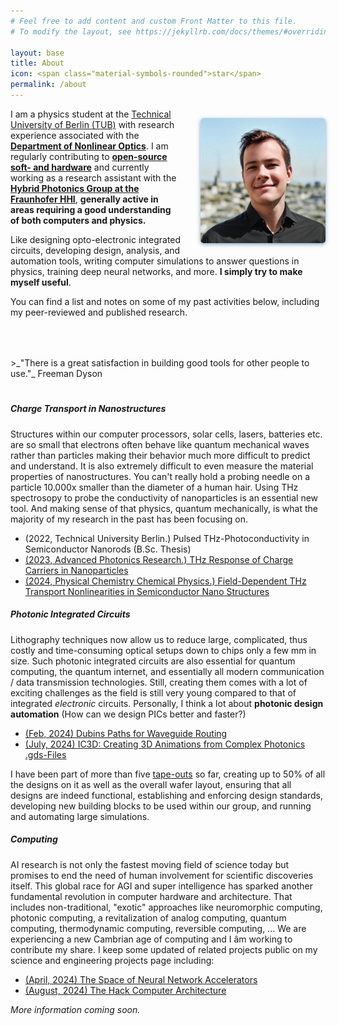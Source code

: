 ```yaml
---
# Feel free to add content and custom Front Matter to this file.
# To modify the layout, see https://jekyllrb.com/docs/themes/#overriding-theme-defaults

layout: base
title: About
icon: <span class="material-symbols-rounded">star</span>
permalink: /about
---
```


<!-- Add APPLUASE BUTTON
https://lazyren.github.io/devlog/add-applause-button-for-jekyll-post.html
-->

<!--Add a TOC for posts using:
https://afeld.github.io/bootstrap-toc/#layout
https://idratherbewriting.com/documentation-theme-jekyll/mydoc_sidebar_navigation.html
https://loopback.io/doc/en/contrib/code-contrib-lb2-lb3.html
-->

<!--Add sidenotes in the margins using:
https://acdlite.github.io/jquery.sidenotes/
https://edwardtufte.github.io/tufte-css/#
https://forum.getkirby.com/t/sidenotes-marginnotes-in-kirby/18778/2

Example:
https://gwern.net/spaced-repetition
-->

<!--**Gain of recources is the fundamental enabler of societal progress and stability.** Peace between groups and countries, democratic political structures, higher education, nourishing food, clean water, energy, ... We must avoid cultural zero-sum games or face the collapse of these societies.

**Popular and social media are, per definition, noise.** 

---

**Technology enables fundamental progress. Awe inspires altruism. And so we must realize research and engineering ideas that solve the challenging problems of our time while creating hope for a better future.**

**There is a vast gap between the limits imposed onto us by physical law and what we have engineered our world to be. I believe the most moral act is to push applied research and engineering efforts to bridge this gap.**


**Actively studying:**
+ Advanced semiconductor technology physics and manufacturing.
+ Integrated photonics.
+ Electric engineering fundamentals with a focus on analog computing.  -->

<!--
My work at the Fraunhofer HHI.
+ Creating designs and layouts for photonic integrated circuits using Python, NAZCA, KLayout, and our custom library of building blocks and scripts.
+ Developing new building blocks and modules from the start to finish.
+ Verifying and optimizing arrayed waveguide gratings (AWGs) using Epipprop and Fimmwave, automating the simulation and analysis process, and creating an easy to use software on a dedicated computer to make it easy for anyone to use and maximize our efficiency within the group.
+ Assembling, checking, and organizing final wafer masks for the tapeout within the group, making sure all the designs would indeed work and be manufactured as intended. 
+ Setting and documenting standards for pretty much all practices including the building block library, Epipprop simulation automation

Work-inspired side projects:
+ Unprompted, I solved the direct routing problem that kept causing errors, delays, and poorly optimized waveguide layouts by implementing and integrating Dubins paths which is the mathematically proven shortest path between two vectors with a given minimum bending radius. This made me known within the entire group overnight.
+ Again unprompted, I also developed, implemented, and integrated a global auto-routing algorithm which is optimized to minimize waveguide losses, crosstalk, save hours if not days of work as well as enable the design of complex heterogenic PIC structures with >1000 components which was utterly unthinkable before. -->

<!-- MACHINE LEANRNING | HARDWARE ARCHITECTURE | NEUROMORPHIC COMPUTING | NANOTECHNOLOGY | NANOPHOTONIC -->

<style>
    img[alt=Profile] {
        float: right; 
        width: 200px; 
        border-radius: 5px;
        margin-top: 15px; 
        margin-left: 30px; 
        margin-bottom: 15px; 
        box-shadow: 0px 2px 6px #14518386;
    }

    @media only screen and (max-width: 600px) {
        img[alt=Profile] {
            margin-left: 30px;
            width: 50%;
            border-radius:5px;
            margin-bottom: 10px;
            margin-top: 25px;
        }
    }
</style>
![Profile](/images/Quentin_Fotoshoot_AI_Jan_2024.png)

<!--I am the founder of [Simia Engineering]() where we create various electronic products and build the hardware manufacturing infrastructure to enable the rise of artificial general/super intelligence. -->

I am a physics student at the [Technical University of Berlin (TUB)](https://www.tu.berlin/en/) with research experience associated with the **[Department of Nonlinear Optics](https://www.tu.berlin/en/nlo)**. I am regularly contributing to **[open-source soft- and hardware](https://github.com/QuentinWach)** and currently working as a research assistant with the **[Hybrid Photonics Group at the Fraunhofer HHI](https://www.hhi.fraunhofer.de/en/index.html)**, **generally active in areas requiring a good understanding of both computers and physics.**

Like designing opto-electronic integrated circuits, developing design, analysis, and automation tools, writing computer simulations to answer questions in physics, training deep neural networks, and more. **I simply try to make myself useful**. 

You can find a list and notes on some of my past activities below, including my peer-reviewed and published research. 


<!--technologies like analog computing hardware to empower artificial intelligence and neuromorphic computing both in form of electronics as well as photonics.-->


<!--I am trained as an applied/engineering physicist with a B.Sc. from the [Technical University of Berlin (TUB)](https://www.tu.berlin/en/) and later dropped out of the M.Sc. program for applied physics to start bridging the gab between theory and application. I have previous research experience associated with TUBs [Department of Nonlinear Optics](https://www.tu.berlin/en/nlo) and worked as a research assistant with the [Hybrid Photonics Group at the Fraunhofer HHI](https://www.hhi.fraunhofer.de/en/index.html). -->

<!-- currently working on quantum mechanical descriptions of **_charge-carrier transport in nanostructures_**, research relevant to develop the next generation of solar cells, 6G internet, and various other technologies, while also creating **_integrated photonic circuits_** (schematics, layout, simulations, and testing), this time applying my knowledge to build 6G signal transcievers, enable quantum internet and computing applications, as well as accelerate artificial intelligence (AI) in the hybrid photonics group at [Fraunhofer HHI](https://www.hhi.fraunhofer.de/en/index.html) as a research assistant. -->

<!-- You can find a list and notes on some of my past activities below, including my research. I have a long existing passion for **_artificial intelligence / neuroscience_** and am really excited about technologies like [analog computing hardware to empower artificial intelligence](https://www.youtube.com/watch?v=GVsUOuSjvcg) and [neuromorphic computing](https://www.youtube.com/watch?v=Qow8pIvExH4) both in form of electronics as well as photonics. -->


<!--
Some people I loved/love working with and am very thankful to are
<div class="tag_list"> 
    <a href="https://www.semanticscholar.org/author/Michael-T.-Quick/32261685"><div class="tag">Dr. Michael T. Quick</div></a>
    <a href="https://scholar.google.de/citations?user=MXFRsewAAAAJ&hl=de&oi=sra"><div class="tag">Dr. Alexander W. Achtstein</div></a>
    <div class="tag">Dr. Sabrine Ayari</div>
    <div class="tag">Prof. Dr. Nina Ownischikov</div>
    <div class="tag">M.Sc. Martin Kresse</div>
</div>
-->
<div style="height: 50px;">
</div>
>_"There is a great satisfaction in building good tools for other people to use."_ Freeman Dyson
<div style="height: 20px;">
</div>

<!--The differences between the bright future of humanity and the dark realities of our present are so large that I see it as categorically imperative to advance research and engineering solving humanities greatest challenges." (Me. I said that. Right here. I tend to be dramatic but that's what I believe.) -->

##### Charge Transport in Nanostructures
<!--
<style>
    img[alt=Nano] {float: right; width: 200px; border-radius: 10%; margin-left: 10px; box-shadow: 0px 0px 0px #14518386;}
</style>
![Nano](/images/NS_Title_Graphic_Square_3.png) -->
<!--All of engineering is based on material science and its limitations and many of the most advanced modern technologies are nanotechnologies. That includes computers, solar cells, batteries, sensors, lasers, and so on. It is relevant to understand the material properties of the nanoscopic structures they utilize. -->


Structures within our computer processors, solar cells, lasers, batteries etc. are so small that electrons often behave like quantum mechanical waves rather than particles making their behavior much more difficult to predict and understand. It is also extremely difficult to even measure the material properties of nanostructures. You can't really hold a probing needle on a particle 10.000x smaller than the diameter of a human hair. Using THz spectrosopy to probe the conductivity of nanoparticles is an essential new tool. And making sense of that physics, quantum mechanically, is what the majority of my research in the past has been focusing on. 

+ (2022, Technical University Berlin.) Pulsed THz-Photoconductivity in Semiconductor Nanorods (B.Sc. Thesis)
+ [(2023, Advanced Photonics Research.) THz Response of Charge Carriers in Nanoparticles](https://onlinelibrary.wiley.com/doi/10.1002/adpr.202200243)
+ [(2024, Physical Chemistry Chemical Physics.) Field-Dependent THz Transport Nonlinearities in Semiconductor Nano Structures](https://doi.org/10.1039/D4CP00952E)

##### Photonic Integrated Circuits
Lithography techniques now allow us to reduce large, complicated, thus costly and time-consuming optical setups down to chips only a few mm in size. Such photonic integrated circuits are also essential for quantum computing, the quantum internet, and essentially all modern communication / data transmission technologies. Still, creating them comes with a lot of exciting challenges as the field is still very young compared to that of integrated _electronic_ circuits. Personally, I think a lot about **photonic design automation** (How can we design PICs better and faster?)

* [(Feb, 2024) Dubins Paths for Waveguide Routing](https://quentinwach.com/science-engineering/2024/02/15/dubins-paths-for-waveguide-routing.html)
* [(July, 2024) IC3D: Creating 3D Animations from Complex Photonics .gds-Files](https://github.com/QuentinWach/IC3D)

I have been part of more than five [tape-outs](https://en.wikipedia.org/wiki/Tape-out) so far, creating up to 50% of all the designs on it as well as the overall wafer layout, ensuring that all designs are indeed functional, establishing and enforcing design standards, developing new building blocks to be used within our group, and running and automating large simulations.

##### Computing
AI research is not only the fastest moving field of science today but promises to end the need of human involvement for scientific discoveries itself. This global race for AGI and super intelligence has sparked another fundamental revolution in computer hardware and architecture. That includes non-traditional, "exotic" approaches like neuromorphic computing, photonic computing, a revitalization of analog computing, quantum computing, thermodynamic computing, reversible computing, ... We are experiencing a new Cambrian age of computing and I âm working to contribute my share. I keep some updated of related projects public on my science and engineering projects page including:

* [(April, 2024) The Space of Neural Network Accelerators](random/2024/04/10/AI-chip-market.html)
* [(August, 2024) The Hack Computer Architecture](https://quentinwach.com/Hack-Computer/)

_More information coming soon._

<!--
1180 people follow me on Twitter: [images and names of all the verified followers]
45 people starred my software on GitHub: [images of people on GitHub]
4 articles cite my 2 research papers on Google Scholar.
--->

<!--**Quantum computing**, **photonic computing**, **thermodynamic computing**, **biological computing**, or plain and simple **analog computing**... I love exploring old and new computer architectures and think of using strange new physics to do so.


While I find **photonic computing** (How can we build faster and more energy efficient computers using photons instead of electrons?) incredibly promising and exciting, I currently prefer to explore -->

<!--### Artificial Intelligence
Among others, PICs enable new computing technologies. That brought ...

**Hardware for AI**...
-->
<!-- 
### Simulations & Programmatic Visualizations
I like to model, simulate, and visualize complex and chaotic physical systems both for work as well as a hobby. For some time, I regularly shared simple animations online that have been viewed hundreds of thousands of times on Twitter and Reddit.

Due to popular demand, I also created (from scratch) a [website to teach students how to create scientific figures and animations with Python for free](https://quentinwach.com/Animating-Science):

<style>
    img[alt=ScienceAnim] {float: center; width: 100%; border-radius: 15px; margin-top:10px;}
</style>
<a href="https://quentinwach.com/Animating-Science">
![ScienceAnim](/images/science animations/top_pic_2.png)
</a>
-->

<!-- ######################################################## -->
<!--This lead to minor collaborations with the popular Python library for scientific graphs [Matplotlib]() and the YouTube Channel Veritasium with ... followers ... -->

<!--
<style>
    img[alt=ScienceAnim] {float: center; width: 100%; border-radius: 15px; margin: 10px;}
</style>
![ScienceAnim](/images/science animations/top_pic_second.png)

<div class="tag_list" style="text-align: center;">
    <img src="/images/science animations/conway.gif" alt="ScienceAnim" style="width: 30%; ">
    <img src="/images/science animations/gold.gif" alt="ScienceAnim" style="width: 30%;">
    <img src="/images/science animations/happy3.gif" alt="ScienceAnim" style="width: 30%; ">
    <img src="/images/science animations/movieComp.gif" alt="ScienceAnim" style="width: 30%;">
</div>
-->

<!--
**Art & Music.**
I was born into the world of art and quickly made a career out of it from a young age (selling drawings, commission paintings, and performing as a pianist, producing music for indie movies, videos, and games). Yet, since I wanted or rather needed to make myself truly useful, I left that career trajectory at the age of 18, left my home city, and went into science and engineering. Still, once or twice a year, I may still sit down for an hour or two to draw, paint, sculpt, and play something on one of many musical instruments. What will always last, is the desire to create and my strong entrepreneurial spirit.

Read my short story about [why I switched from art to science.](https://quentinwach.com/biography,/story/2024/02/10/Who-am-I.html)

You can [see some more of my artwork here]().

<div style="text-align: flex; filter:grayscale(100%);">

<blockquote class="instagram-media" data-instgrm-permalink="https://www.instagram.com/p/CaDhH4esuzN/?utm_source=ig_embed&amp;utm_campaign=loading" data-instgrm-version="14" target="_blank"  style="align: flex;">Ein Beitrag geteilt von Quentin (@quentinwach)</a></p></div></blockquote> <script async src="//www.instagram.com/embed.js"></script>

<blockquote class="instagram-media" data-instgrm-permalink="https://www.instagram.com/p/CeendVqs-zr/?utm_source=ig_embed&amp;utm_campaign=loading" data-instgrm-version="14" target="_blank" style="align: flex;">Ein Beitrag geteilt von Quentin (@quentinwach)</a></p></div></blockquote> <script async src="//www.instagram.com/embed.js"></script>

</div>

My professional performances and tracks/compositions I created in the past are mostly lost/difficult to recover. Yet, some of my more spontaneously made music to amuse myself can still be found on the internet:
<div style="text-align: center; filter:grayscale(100%);">
    <iframe width="100%" height="166" scrolling="no" frameborder="no" allow="autoplay" src="https://w.soundcloud.com/player/?url=https%3A//api.soundcloud.com/tracks/216943258&color=%2312100e&auto_play=false&hide_related=false&show_comments=true&show_user=true&show_reposts=false&show_teaser=true"></iframe><div style="font-size: 10px; color: #cccccc;line-break: anywhere;word-break: normal;overflow: hidden;white-space: nowrap;text-overflow: ellipsis; font-family: Interstate,Lucida Grande,Lucida Sans Unicode,Lucida Sans,Garuda,Verdana,Tahoma,sans-serif;font-weight: 100;"><a href="https://soundcloud.com/quentin_quinten" title="Quentin" target="_blank" style="color: #cccccc; text-decoration: none;">Quentin</a> · <a href="https://soundcloud.com/quentin_quinten/the-saltwater-scourge-league-of-legends-tribute-justanidea" title="The Saltwater Scourge - #JustAnIdea" target="_blank" style="color: #cccccc; text-decoration: none;">The Saltwater Scourge</a></div>

    <iframe width="100%" height="166" src="https://www.youtube.com/embed/1OuQWoUuKaw?si=83mdV7XtsNq--Xf2" title="YouTube video player" frameborder="0" allow="accelerometer; autoplay; clipboard-write; encrypted-media; gyroscope; picture-in-picture; web-share" allowfullscreen></iframe>

    <iframe width="100%" height="166" scrolling="no" frameborder="no" allow="autoplay" src="https://w.soundcloud.com/player/?url=https%3A//api.soundcloud.com/tracks/228502504&color=%2312100e&auto_play=false&hide_related=false&show_comments=true&show_user=true&show_reposts=false&show_teaser=true"></iframe><div style="font-size: 10px; color: #cccccc;line-break: anywhere;word-break: normal;overflow: hidden;white-space: nowrap;text-overflow: ellipsis; font-family: Interstate,Lucida Grande,Lucida Sans Unicode,Lucida Sans,Garuda,Verdana,Tahoma,sans-serif;font-weight: 100;"><a href="https://soundcloud.com/quentin_quinten" title="Quentin" target="_blank" style="color: #cccccc; text-decoration: none;">Quentin</a> · <a href="https://soundcloud.com/quentin_quinten/kazoo-gitarren-orgel-swing-probe" title="Something Something" target="_blank" style="color: #cccccc; text-decoration: none;">Something Something</a></div>
</div>

-->

<!--
### Other Research Experience / Training
**[Helmholtz-Centre Berlin: Institute for Quantum Phenomena in New Materials (2024)](https://www.helmholtz-berlin.de/forschung/oe/qm/quantenphaenomene/index_en.html)**
+ Ultra-Low Temperature Thermometry and Vacuum Technology
+ Characterization of Superconductors

**[Fraunhofer Heinrich Hertz-Institute for Telecommunication (2023)](https://www.hhi.fraunhofer.de/)**
+ **Characterization of Mach-Zehnder Modulators**

**[TU Berlin Research Group for Opto-Electronics and Quantum Devices (2023-2024)](https://www.tu.berlin/agquantumdevices/ueber-uns)**
+ **Electron-Beam Lithography** 
+ **Preparation and Characterization with Transition-Metal Dichalcogenides**
+ **In-Situ Analysis During MOCVD
Growth of III/V Semiconductors**
+ **Scanning Electron Microscopy**
+ **Atomic Force Microscopy**

**Nonlinear Dynamics & Chaos with Prof. Dr. Zahkarova (2022)**


**Advanced Quantum Mechanics & Quantum Field Theory (2023)**

_More details coming as I just started populating this website._
-->